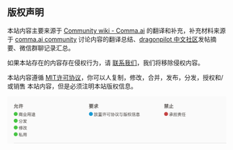## 版权声明

本站内容主要来源于 [Community wiki - Comma.ai](https://community.comma.ai/) 的翻译和补充，补充材料来源于 [comma.ai community](https://discordapp.com/channels/469524606043160576) 讨论内容的翻译总结、[dragonpilot 中文社区](http://dragonpilot.cn/)发帖摘要、微信群聊记录汇总。

如果本站存在的内容存在侵权行为，请 [联系我们](/about.md)，我们将移除侵权内容。

本站内容遵循 [MIT许可协议](http://choosealicense.online/licenses/mit/)，你可以人复制，修改，合并，发布，分发，授权和/或销售 本站内容，但是必须注明本站版权信息。


![MIT许可证](files/mit.png)

